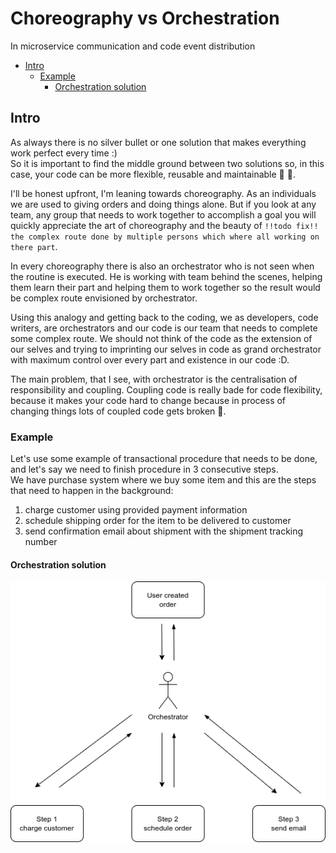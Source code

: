 # Choreography vs Orchestration
In microservice communication and code event distribution

<!-- toc -->

- [Intro](#intro)
  * [Example](#example)
    + [Orchestration solution](#orchestration-solution)

<!-- tocstop -->

## Intro

As always there is no silver bullet or one solution that makes everything work perfect every time :)  
So it is important to find the middle ground between two solutions so, in this case, your code can be more flexible, reusable and maintainable :tada: :rocket:.

I'll be honest upfront, I'm leaning towards choreography. As an individuals we are used to giving orders and doing things alone. But if you look at any team, any group that needs to work together to accomplish a goal you will quickly appreciate the art of choreography and the beauty of `!!todo fix!! the complex route done by multiple persons which where all working on there part`.

In every choreography there is also an orchestrator who is not seen when the routine is executed. He is working with team behind the scenes, helping them learn their part and helping them to work together so the result would be complex route envisioned by orchestrator.

Using this analogy and getting back to the coding, we as developers, code writers, are orchestrators and our code is our team that needs to complete some complex route. We should not think of the code as the extension of our selves and trying to imprinting our selves in code as grand orchestrator with maximum control over every part and existence in our code :D.

The main problem, that I see, with orchestrator is the centralisation of responsibility and coupling. Coupling code is really bade for code flexibility, because it makes your code hard to change because in process of changing things lots of coupled code gets broken :shrug:.

### Example
Let's use some example of transactional procedure that needs to be done, and let's say we need to finish procedure in 3 consecutive steps.  
We have purchase system where we buy some item and this are the steps that need to happen in the background:
1. charge customer using provided payment information
2. schedule shipping order for the item to be delivered to customer
3. send confirmation email about shipment with the shipment tracking number

#### Orchestration solution
![orchestration 3 step example](orchestrate-3-step-example.white.png)
